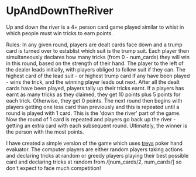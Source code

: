 # UpAndDownTheRiver

Up and down the river is a 4+ person card game played similar to whist in which people must win tricks to earn points.

Rules:
In any given round, players are dealt cards face down and a trump card is turned over to establist which suit is the trump suit. 
Each player then simultaneously declares how many tricks (from 0 - num_cards) they will win in this round, based on the strength of their hand.
The player to the left of the dealer leads initially, with players obliged to follow suit if they can. The highest card of the lead suit -
or highest trump card if any have been played - wins the trick, and the winning player leads out next. After all the dealt cards have been played,
players tally up their tricks earnt. If a players has earnt as many tricks as they claimed, they get 10 points plus 5 points for each trick. 
Otherwise, they get 0 points. The next round then begins with players getting one less card than previously and this is repeated until a round is played with 1 card. 
This is the 'down the river' part of the game. Now the round of 1 card is repeated and players go back up the river - getting an extra card 
with each subsequent round. Ultimately, the winner is the person with the most points. 

I have created a simple version of the game which uses [treys](https://github.com/ihendley/treys) poker hand evaluator. The computer players are either random players taking actions and 
declaring tricks at random or greedy players playing their best possible card and declaring tricks at random from /[num_cards/2, num_cards/] so don't 
expect to face much competition! 
